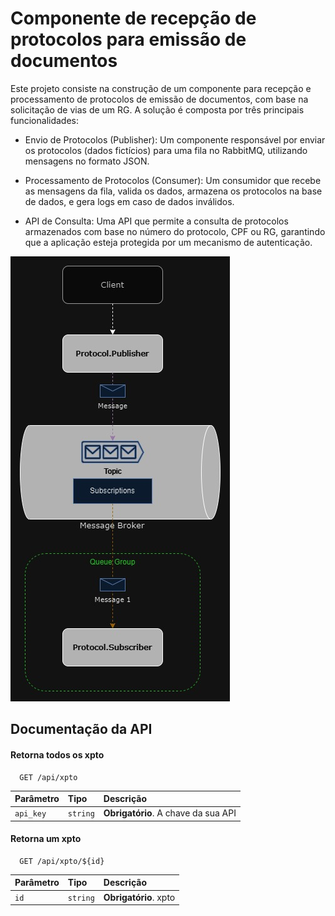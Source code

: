
#  Componente de recepção de protocolos para emissão de documentos

Este projeto consiste na construção de um componente para recepção e processamento de protocolos de emissão de documentos, com base na solicitação de vias de um RG. A solução é composta por três principais funcionalidades:

- Envio de Protocolos (Publisher): Um componente responsável por enviar os protocolos (dados fictícios) para uma fila no RabbitMQ, utilizando mensagens no formato JSON.

- Processamento de Protocolos (Consumer): Um consumidor que recebe as mensagens da fila, valida os dados, armazena os protocolos na base de dados, e gera logs em caso de dados inválidos.

- API de Consulta: Uma API que permite a consulta de protocolos armazenados com base no número do protocolo, CPF ou RG, garantindo que a aplicação esteja protegida por um mecanismo de autenticação.

![Modelo arquitetural](images/Mazzatech_0.jpg)

## Documentação da API

#### Retorna todos os xpto

```http
  GET /api/xpto
```

| Parâmetro   | Tipo       | Descrição                           |
| :---------- | :--------- | :---------------------------------- |
| `api_key` | `string` | **Obrigatório**. A chave da sua API |

#### Retorna um xpto

```http
  GET /api/xpto/${id}
```

| Parâmetro   | Tipo       | Descrição                                   |
| :---------- | :--------- | :------------------------------------------ |
| `id`      | `string` | **Obrigatório**. xpto |